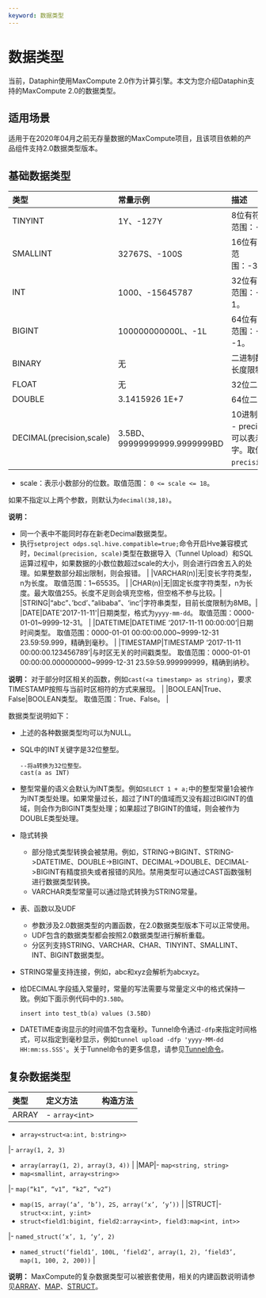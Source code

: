 ```yaml
---
keyword: 数据类型
---
```


# 数据类型

当前，Dataphin使用MaxCompute 2.0作为计算引擎。本文为您介绍Dataphin支持的MaxCompute 2.0的数据类型。

## 适用场景

适用于在2020年04月之前无存量数据的MaxCompute项目，且该项目依赖的产品组件支持2.0数据类型版本。

## 基础数据类型

|类型|常量示例|描述|
|:-|:---|:-|
|TINYINT|1Y、-127Y|8位有符号整型。 取值范围：-128~127。 |
|SMALLINT|32767S、-100S|16位有符号整型。 取值范围：-32768~32767。 |
|INT|1000、-15645787|32位有符号整型。 取值范围：-2 31~2 31-1。 |
|BIGINT|100000000000L、-1L|64位有符号整型。 取值范围：-2 63+1~2 63 -1。 |
|BINARY|无|二进制数据类型，目前长度限制为8MB。|
|FLOAT|无|32位二进制浮点型。|
|DOUBLE|3.1415926 1E+7|64位二进制浮点型。|
|DECIMAL\(precision,scale\)|3.5BD、99999999999.9999999BD|10进制精确数字类型。 -   precision：表示最多可以表示多少位的数字。取值范围：`1 <= precision <= 38`。
-   scale：表示小数部分的位数。取值范围： `0 <= scale <= 18`。

如果不指定以上两个参数，则默认为`decimal(38,18)`。

**说明：**

-   同一个表中不能同时存在新老Decimal数据类型。
-   执行`setproject odps.sql.hive.compatible=true;`命令开启Hve兼容模式时，`Decimal(precision, scale)`类型在数据导入（Tunnel Upload）和SQL运算过程中，如果数据的小数位数超过scale的大小，则会进行四舍五入的处理。如果整数部分超出限制，则会报错。 |
|VARCHAR\(n\)|无|变长字符类型，n为长度。 取值范围：1~65535。 |
|CHAR\(n\)|无|固定长度字符类型，n为长度。最大取值255。长度不足则会填充空格，但空格不参与比较。|
|STRING|“abc”、’bcd’、”alibaba”、‘inc’|字符串类型，目前长度限制为8MB。|
|DATE|DATE'2017-11-11'|日期类型，格式为`yyyy-mm-dd`。 取值范围：0000-01-01~9999-12-31。 |
|DATETIME|DATETIME ‘2017-11-11 00:00:00’|日期时间类型。 取值范围：0000-01-01 00:00:00.000~9999-12-31 23.59:59.999，精确到毫秒。 |
|TIMESTAMP|TIMESTAMP ‘2017-11-11 00:00:00.123456789’|与时区无关的时间戳类型。 取值范围：0000-01-01 00:00:00.000000000~9999-12-31 23.59:59.999999999，精确到纳秒。

**说明：** 对于部分时区相关的函数，例如`cast(<a timestamp> as string)`，要求TIMESTAMP按照与当前时区相符的方式来展现。 |
|BOOLEAN|True、False|BOOLEAN类型。 取值范围：True、False。 |

数据类型说明如下：

-   上述的各种数据类型均可以为NULL。
-   SQL中的INT关键字是32位整型。

    ```
    --将a转换为32位整型。
    cast(a as INT)
    ```

-   整型常量的语义会默认为INT类型。例如`SELECT 1 + a;`中的整型常量1会被作为INT类型处理。如果常量过长，超过了INT的值域而又没有超过BIGINT的值域，则会作为BIGINT类型处理；如果超过了BIGINT的值域，则会被作为DOUBLE类型处理。
-   隐式转换
    -   部分隐式类型转换会被禁用。例如，STRING-\>BIGINT、STRING-\>DATETIME、DOUBLE-\>BIGINT、DECIMAL-\>DOUBLE、DECIMAL-\>BIGINT有精度损失或者报错的风险。禁用类型可以通过CAST函数强制进行数据类型转换。
    -   VARCHAR类型常量可以通过隐式转换为STRING常量。
-   表、函数以及UDF
    -   参数涉及2.0数据类型的内置函数，在2.0数据类型版本下可以正常使用。
    -   UDF包含的数据类型都会按照2.0数据类型进行解析重载。
    -   分区列支持STRING、VARCHAR、CHAR、TINYINT、SMALLINT、INT、BIGINT数据类型。
-   STRING常量支持连接，例如，abc和xyz会解析为abcxyz。
-   给DECIMAL字段插入常量时，常量的写法需要与常量定义中的格式保持一致。例如下面示例代码中的`3.5BD`。

    ```
    insert into test_tb(a) values (3.5BD)
    ```

-   DATETIME查询显示的时间值不包含毫秒。Tunnel命令通过`-dfp`来指定时间格式，可以指定到毫秒显示，例如`tunnel upload -dfp 'yyyy-MM-dd HH:mm:ss.SSS'`。关于Tunnel命令的更多信息，请参见[Tunnel命令](/cn.zh-CN/数据迁移/数据上传下载/使用Tunnel命令上传下载数据/Tunnel命令.md)。

## 复杂数据类型

|类型|定义方法|构造方法|
|:-|:---|:---|
|ARRAY|-   `array<int>`
-   `array<struct<a:int, b:string>>`

|-   `array(1, 2, 3)`
-   `array(array(1, 2), array(3, 4))` |
|MAP|-   `map<string, string>`
-   `map<smallint, array<string>>`

|-   `map(“k1”, “v1”, “k2”, “v2”)`
-   `map(1S, array(‘a’, ‘b’), 2S, array(‘x’, ‘y’))` |
|STRUCT|-   `struct<x:int, y:int>`
-   `struct<field1:bigint, field2:array<int>, field3:map<int, int>>`

|-   `named_struct(‘x’, 1, ‘y’, 2)`
-   `named_struct(‘field1’, 100L, ‘field2’, array(1, 2), ‘field3’, map(1, 100, 2, 200))` |

**说明：** MaxCompute的复杂数据类型可以被嵌套使用，相关的内建函数说明请参见[ARRAY](/cn.zh-CN/开发/SQL及函数/内建函数/其他函数.md)、[MAP](/cn.zh-CN/开发/SQL及函数/内建函数/其他函数.md)、[STRUCT](/cn.zh-CN/开发/SQL及函数/内建函数/其他函数.md)。

